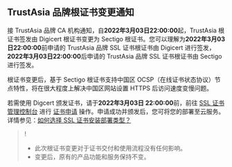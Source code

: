 ## TrustAsia 品牌根证书变更通知
接 TrustAsia  品牌 CA 机构通知，自**2022年3月03日22:00:00**起，TrustAsia 根证书签发由 Digicert 根证书变更为 Sectigo 根证书。您可以理解为**2022年3月03日22:00:00**前申请的 TrustAsia  品牌 SSL 证书根证书由 Digicert 进行签发，**2022年3月03日22:00:00**后申请的 TrustAsia  品牌 SSL 证书根证书由 Sectigo 进行签发。

根证书变更后，基于 Sectigo 根证书支持中国区 OCSP（在线证书状态协议）节点特性，将在很大程度上解决中国区网站设置 HTTPS 后访问速度变慢问题。

若需使用 Digcert 颁发证书，请于**2022年3月03日 22:00:00**前，前往 [SSL 证书管理控制台](https://console.cloud.tencent.com/ssl) 进行 [证书申请](https://cloud.tencent.com/document/product/400/54495) 操作。申请成功并颁发后，您可将您的部署至云服务。详情参见：[如何选择 SSL 证书安装部署类型？](https://cloud.tencent.com/document/product/400/4143)


>!
>- 此次根证书变更对于证书交付和使用流程没有任何影响。
>- 变更后，原有的产品功能和服务保持不变。



